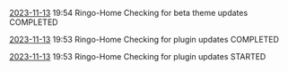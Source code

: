 [2023-11-13](2023-11-13.md) 19:54 Ringo-Home Checking for beta theme updates COMPLETED

[2023-11-13](2023-11-13.md) 19:53 Ringo-Home Checking for plugin updates COMPLETED

[2023-11-13](2023-11-13.md) 19:53 Ringo-Home Checking for plugin updates STARTED

